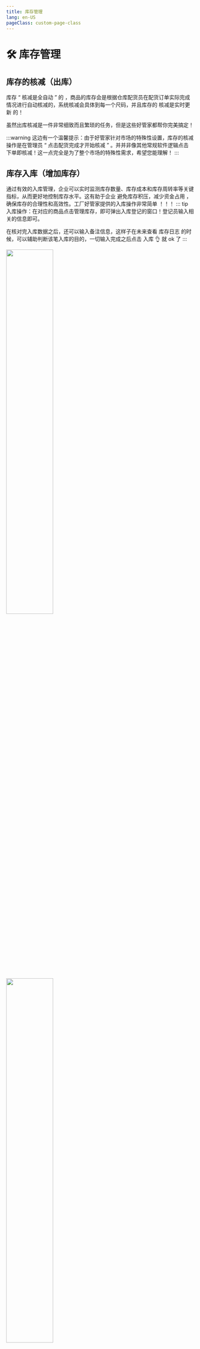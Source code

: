 ```yaml
---
title: 库存管理
lang: en-US
pageClass: custom-page-class
---
```


# 🛠️ 库存管理

## 库存的核减（出库）

库存<span class="weight-text red-text"> “ 核减是全自动 ” </span>的 ，商品的库存会是根据仓库配货员在配货订单实际完成情况进行自动核减的，系统核减会具体到每一个尺码，并且库存的<span class="highlight-text"> 核减是实时更新 </span>的！

<div class="fan-tips">虽然出库核减是一件非常细致而且繁琐的任务，但是这些好管家都帮你完美搞定！</div>

:::warning
这边有一个温馨提示：由于好管家针对市场的特殊性设置，库存的核减操作是在管理员<span class="underline-text"> “ 点击配货完成才开始核减 ” </span>。并并非像其他常规软件逻辑点击下单即核减！这一点完全是为了整个市场的特殊性需求，希望您能理解！
:::

## 库存入库（增加库存）

通过有效的入库管理，企业可以实时监测库存数量、库存成本和库存周转率等关键指标，从而更好地控制库存水平。这有助于企业<span class="highlight-text"> 避免库存积压，减少资金占用 </span>，确保库存的合理性和高效性。工厂好管家提供的入库操作非常简单 ！！！
::: tip
入库操作：在对应的商品点击管理库存，即可弹出入库登记的窗口！登记员输入相关的信息即可。

在核对完入库数据之后，还可以输入备注信息，这样子在未来查看<span class="underline-text"> 库存日志 </span>的时候，可以辅助判断该笔入库的目的，一切输入完成之后点击<span class="highlight-text"> 入库 👌 就 ok</span> 了
:::

<div class="inline-container">
    <img src="/public/img/core/stock/stock-1.png" class="fancybox" data-fancybox="gallery" width="50%">
    <img src="/public/img/core/stock/stock-2.png" class="fancybox" data-fancybox="gallery" width="50%">
</div>

## 库存盘点（修改库存）

库存盘点能够帮助工厂确认实际的库存数量，并纠正账面库存与实际库存之间的差异。这是因为在日常运营中，由于多种原因（如<span class="red-text"> “ 记录错误、商品损坏或配错等人工不可控 ” </span>）可能会导致库存数据的稍微偏差（这都是正常现象）。定期的盘点活动可以发现并纠正这些问题，从而确保库存数据的准确性。

> 不过并不是每一次的盘点都要是全部商品都盘点，可以隔天抽查盘点一两款商品都可以！无论什么方式好管家也支持了数据盘点后的更新操作！

选择到需要盘点库存的商品 点击<span class="weight-text"> “ 【管理库存】-【模式切换】 ” </span>即可进入库存盘点界面！在库存盘点界面中，我们直接更新库存盘点后新数据即可！

<div class="inline-container">
    <img src="/public/img/core/stock/stock-3.png" class="fancybox" data-fancybox="gallery" width="100%">
</div>

## 库存操作日志

:::info

> 库存日志是库存管理中的一个重要组成部分，它记录了库存商品的所有流动和变更情况，为库存的追踪和管理提供了详细的历史数据。库存日志的有迹可循性体现在以下几个方面：

**增强透明度**：库存日志详细记录了商品的每一次入库操作，包括数量、时间、经手人等信息，这使得库存的每一次变动都有明确的记录和责任人，增强了库存管理的透明度。

**追踪问题源头**：当库存出现差异或问题时，可以通过查询库存日志迅速定位问题发生的时间和可能的原因，从而及时采取措施进行纠正或预防。

:::


<div class="fan-tips">好管家提供了所有关于库存操作日志的查询！根据操作类型的不同分成两个日志列表：库存入库日志、库存修改日志。</div>
<div class="inline-container">
    <img src="/public/img/core/stock/stock-4.png" class="fancybox" data-fancybox="gallery" width="50%">
    <img src="/public/img/core/stock/stock-5.png" class="fancybox" data-fancybox="gallery" width="50%">
</div>
